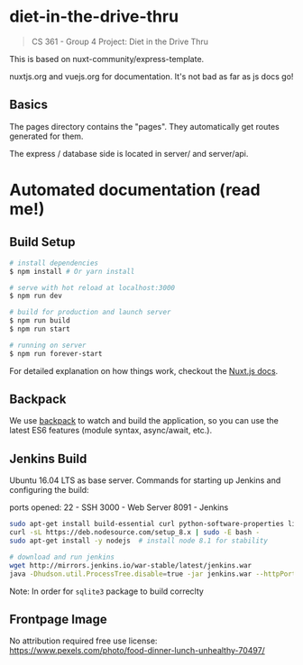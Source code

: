 # diet-in-the-drive-thru

> CS 361 - Group 4 Project: Diet in the Drive Thru

This is based on nuxt-community/express-template.

nuxtjs.org and vuejs.org for documentation. It's not bad as far as js docs go!

## Basics
The pages directory contains the "pages". They automatically get routes generated for them.

The express / database side is located in server/ and server/api.



# Automated documentation (read me!)

## Build Setup

``` bash
# install dependencies
$ npm install # Or yarn install

# serve with hot reload at localhost:3000
$ npm run dev

# build for production and launch server
$ npm run build
$ npm run start

# running on server
$ npm run forever-start
```

For detailed explanation on how things work, checkout the [Nuxt.js docs](https://github.com/nuxt/nuxt.js).

## Backpack

We use [backpack](https://github.com/palmerhq/backpack) to watch and build the application, so you can use the latest ES6 features (module syntax, async/await, etc.).

## Jenkins Build

Ubuntu 16.04 LTS as base server. Commands for starting up Jenkins and configuring the build:

ports opened:
22 - SSH
3000 - Web Server
8091 - Jenkins

```sh
sudo apt-get install build-essential curl python-software-properties libsqlite3-dev
curl -sL https://deb.nodesource.com/setup_8.x | sudo -E bash -
sudo apt-get install -y nodejs  # install node 8.1 for stability

# download and run jenkins
wget http://mirrors.jenkins.io/war-stable/latest/jenkins.war
java -Dhudson.util.ProcessTree.disable=true -jar jenkins.war --httpPort=8091
```

Note: In order for `sqlite3` package to build correclty

## Frontpage Image

No attribution required free use license:
https://www.pexels.com/photo/food-dinner-lunch-unhealthy-70497/
